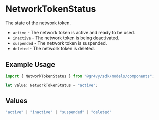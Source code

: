 # NetworkTokenStatus

The state of the network token.

- `active` - The network token is active and ready to be used.
- `inactive` - The network token is being deactivated.
- `suspended` - The network token is suspended.
- `deleted` - The network token is deleted.

## Example Usage

```typescript
import { NetworkTokenStatus } from "@gr4vy/sdk/models/components";

let value: NetworkTokenStatus = "active";
```

## Values

```typescript
"active" | "inactive" | "suspended" | "deleted"
```